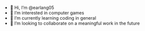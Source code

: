- 👋 Hi, I’m @earlang05
- 👀 I’m interested in computer games
- 🌱 I’m currently learning coding in general
- 💞️ I’m looking to collaborate on a meaningful work in the future

<!---
earlang05/earlang05 is a ✨ special ✨ repository because its `README.md` (this file) appears on your GitHub profile.
You can click the Preview link to take a look at your changes.
--->
